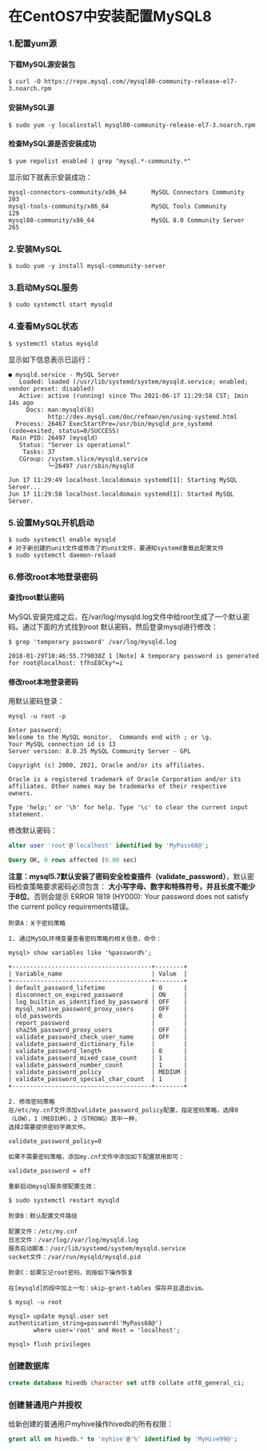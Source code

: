 在CentOS7中安装配置MySQL8
================================================================================
### 1.配置yum源

#### 下载MySQL源安装包
```shell
$ curl -O https://repo.mysql.com//mysql80-community-release-el7-3.noarch.rpm
```

#### 安装MySQL源
```shell
$ sudo yum -y localinstall mysql80-community-release-el7-3.noarch.rpm
```

#### 检查MySQL源是否安装成功
```shell
$ yum repolist enabled | grep "mysql.*-community.*"
```
显示如下就表示安装成功：
```
mysql-connectors-community/x86_64       MySQL Connectors Community           203
mysql-tools-community/x86_64            MySQL Tools Community                129
mysql80-community/x86_64                MySQL 8.0 Community Server           265
```

### 2.安装MySQL
```shell
$ sudo yum -y install mysql-community-server
```

### 3.启动MySQL服务
```shell
$ sudo systemctl start mysqld
```

### 4.查看MySQL状态
```shell
$ systemctl status mysqld
```
显示如下信息表示已运行：
```
● mysqld.service - MySQL Server
   Loaded: loaded (/usr/lib/systemd/system/mysqld.service; enabled; vendor preset: disabled)
   Active: active (running) since Thu 2021-06-17 11:29:58 CST; 1min 14s ago
     Docs: man:mysqld(8)
           http://dev.mysql.com/doc/refman/en/using-systemd.html
  Process: 26467 ExecStartPre=/usr/bin/mysqld_pre_systemd (code=exited, status=0/SUCCESS)
 Main PID: 26497 (mysqld)
   Status: "Server is operational"
    Tasks: 37
   CGroup: /system.slice/mysqld.service
           └─26497 /usr/sbin/mysqld

Jun 17 11:29:49 localhost.localdomain systemd[1]: Starting MySQL Server...
Jun 17 11:29:58 localhost.localdomain systemd[1]: Started MySQL Server.
```

### 5.设置MySQL开机启动
```shell
$ sudo systemctl enable mysqld
# 对于新创建的unit文件或修改了的unit文件，要通知systemd重载此配置文件
$ sudo systemctl daemon-reload
```

### 6.修改root本地登录密码

#### 查找root默认密码
MySQL安装完成之后，在/var/log/mysqld.log文件中给root生成了一个默认密码。通过下面的方式找到root
默认密码，然后登录mysql进行修改：
```shell
$ grep 'temporary password' /var/log/mysqld.log

2018-01-29T10:46:55.779038Z 1 [Note] A temporary password is generated for root@localhost: tfhsE8Cky*=i
```

#### 修改root本地登录密码
用默认密码登录：
```shell
mysql -u root -p

Enter password:
Welcome to the MySQL monitor.  Commands end with ; or \g.
Your MySQL connection id is 13
Server version: 8.0.25 MySQL Community Server - GPL

Copyright (c) 2000, 2021, Oracle and/or its affiliates.

Oracle is a registered trademark of Oracle Corporation and/or its
affiliates. Other names may be trademarks of their respective
owners.

Type 'help;' or '\h' for help. Type '\c' to clear the current input statement.

```
修改默认密码：
```sql
alter user 'root'@'localhost' identified by 'MyPass68@';

Query OK, 0 rows affected (0.00 sec)
```
**注意：mysql5.7默认安装了密码安全检查插件（validate_password）**，默认密码检查策略要求密码必须包含：
**大小写字母、数字和特殊符号，并且长度不能少于8位**。否则会提示
ERROR 1819 (HY000): Your password does not satisfy the current policy requirements错误。

```
附录A：关于密码策略

1. 通过MySQL环境变量查看密码策略的相关信息，命令：

mysql> show variables like '%password%';

+---------------------------------------+--------+
| Variable_name                         | Value  |
+---------------------------------------+--------+
| default_password_lifetime             | 0      |
| disconnect_on_expired_password        | ON     |
| log_builtin_as_identified_by_password | OFF    |
| mysql_native_password_proxy_users     | OFF    |
| old_passwords                         | 0      |
| report_password                       |        |
| sha256_password_proxy_users           | OFF    |
| validate_password_check_user_name     | OFF    |
| validate_password_dictionary_file     |        |
| validate_password_length              | 8      |
| validate_password_mixed_case_count    | 1      |
| validate_password_number_count        | 1      |
| validate_password_policy              | MEDIUM |
| validate_password_special_char_count  | 1      |
+---------------------------------------+--------+

2. 修改密码策略
在/etc/my.cnf文件添加validate_password_policy配置，指定密码策略，选择0（LOW），1（MEDIUM），2（STRONG）其中一种，
选择2需要提供密码字典文件。

validate_password_policy=0

如果不需要密码策略，添加my.cnf文件中添加如下配置禁用即可：

validate_password = off

重新启动mysql服务使配置生效：

$ sudo systemctl restart mysqld
```
```
附录B：默认配置文件路径

配置文件：/etc/my.cnf
日志文件：/var/log//var/log/mysqld.log
服务启动脚本：/usr/lib/systemd/system/mysqld.service
socket文件：/var/run/mysqld/mysqld.pid
```
```
附录C：如果忘记root密码，则按如下操作恢复

在[mysqld]的段中加上一句：skip-grant-tables 保存并且退出vim。

$ mysql -u root

mysql> update mysql.user set authentication_string=password('MyPass68@')
       where user='root' and Host = 'localhost';

mysql> flush privileges
```

### 创建数据库
```sql
create database hivedb character set utf8 collate utf8_general_ci;
```

### 创建普通用户并授权
给新创建的普通用户myhive操作hivedb的所有权限：
```sql
grant all on hivedb.* to 'myhive'@'%' identified by 'MyHive99@';
```
